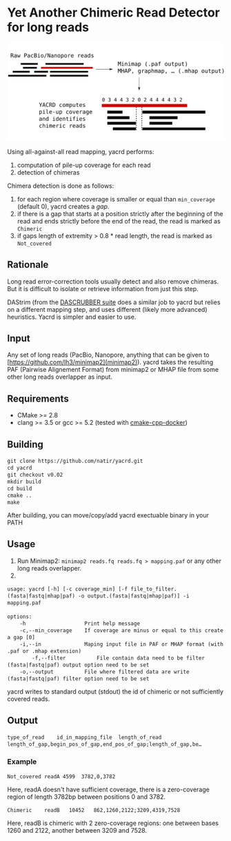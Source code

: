 # Yet Another Chimeric Read Detector for long reads

![yacrd pipeline presentation](image/pipeline.svg)

Using all-against-all read mapping, yacrd performs:

1. computation of pile-up coverage for each read
2. detection of chimeras

Chimera detection is done as follows:

1. for each region where coverage is smaller or equal than `min_coverage` (default 0), yacrd creates a _gap_.
2. if there is a gap that starts at a position strictly after the beginning of the read and ends strictly before the end of the read, the read is marked as `Chimeric`
3. if gaps length of extremity > 0.8 * read length, the read is marked as `Not_covered`

## Rationale

Long read error-correction tools usually detect and also remove chimeras. But it is difficult to isolate or retrieve information from just this step.

DAStrim (from the [DASCRUBBER suite](https://github.com/thegenemyers/DASCRUBBER) does a similar job to yacrd but relies on a different mapping step, and uses different (likely more advanced) heuristics. Yacrd is simpler and easier to use.

## Input

Any set of long reads (PacBio, Nanopore, anything that can be given to [https://github.com/lh3/minimap2](minimap2)).
yacrd takes the resulting PAF (Pairwise Alignement Format) from minimap2 or MHAP file from some other long reads overlapper as input.

## Requirements

- CMake >= 2.8
- clang >= 3.5 or gcc >= 5.2 (tested with [cmake-cpp-docker](https://github.com/Nercury/cmake-cpp-docker))

## Building

```
git clone https://github.com/natir/yacrd.git
cd yacrd
git checkout v0.02
mkdir build
cd build
cmake ..
make
```

After building, you can move/copy/add yacrd exectuable binary in your PATH

## Usage

1) Run Minimap2: `minimap2 reads.fq reads.fq > mapping.paf` or any other long reads overlapper.
2)

```
usage: yacrd [-h] [-c coverage_min] [-f file_to_filter.(fasta|fastq|mhap|paf) -o output.(fasta|fastq|mhap|paf)] -i mapping.paf

options:
	-h                   Print help message
	-c,--min_coverage    If coverage are minus or equal to this create a gap [0]
	-i,--in              Maping input file in PAF or MHAP format (with .paf or .mhap extension)
    	-f,--filter          File contain data need to be filter (fasta|fastq|paf) output option need to be set
	-o,--output          File where filtered data are write (fasta|fastq|paf) filter option need to be set
```

yacrd writes to standard output (stdout) the id of chimeric or not sufficiently covered reads.

## Output

```
type_of_read	id_in_mapping_file  length_of_read  length_of_gap,begin_pos_of_gap,end_pos_of_gap;length_of_gap,be…
```

### Example

```
Not_covered readA 4599	3782,0,3782
```

Here, readA doesn't have sufficient coverage, there is a zero-coverage region of length 3782bp between positions 0 and 3782.

```
Chimeric    readB   10452   862,1260,2122;3209,4319,7528
```

Here, readB is chimeric with 2 zero-coverage regions: one between bases 1260 and 2122, another between 3209 and 7528.
